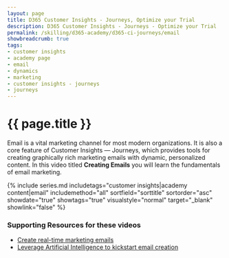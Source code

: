 ```yaml
---
layout: page
title: D365 Customer Insights - Journeys, Optimize your Trial
description: D365 Customer Insights - Journeys - Optimize your Trial
permalink: /skilling/d365-academy/d365-ci-journeys/email
showbreadcrumb: true
tags: 
- customer insights
- academy page
- email
- dynamics
- marketing
- customer insights - journeys
- journeys
---
```


# {{ page.title }}

Email is a vital marketing channel for most modern organizations. It is also a core feature of Customer Insights — Journeys, which provides tools for creating graphically rich marketing emails with dynamic, personalized content. In this video titled **Creating Emails** you will learn the fundamentals of email marketing.

{% include series.md 
    includetags="customer insights|academy content|email" 
    includemethod="all" sortfield="sorttitle" sortorder="asc" 
    showdate="true" showtags="true" 
    visualstyle="normal" target="_blank" showlink="false"
%}

### Supporting Resources for these videos

* <a href="https://learn.microsoft.com/en-us/dynamics365/marketing/real-time-marketing-email" target="_blank">Create real-time marketing emails
* <a href="https://learn.microsoft.com/en-us/dynamics365/marketing/content-ideas" target="_blank">Leverage Artificial Intelligence to kickstart email creation